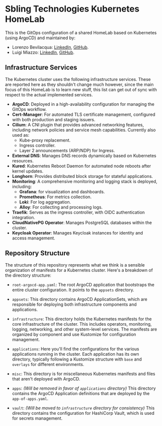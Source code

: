 # Sbling Technologies Kubernetes HomeLab

This is the GitOps configuration of a shared HomeLab based on Kubernetes (using
ArgoCD) and maintained by:

- Lorenzo Bevilacqua: [LinkedIn](https://www.linkedin.com/in/lorenzo-bevilacqua),
  [GitHub](https://github.com/ardubev16).
- Luigi Miazzo: [LinkedIn](https://www.linkedin.com/in/luigi-miazzo), [GitHub](https://github.com/LuigiMiazzo17).

## Infrastructure Services

The Kubernetes cluster uses the following infrastructure services. These are reported
here as they shouldn't change much however, since the main focus of this HomeLab
is to learn new stuff, this list can get out of sync with respect to the actual implemented
services.

- **ArgoCD**: Deployed in a high-availability configuration for managing the GitOps
  workflow.
- **Cert-Manager**: For automated TLS certificate management, configured with both
  production and staging issuers.
- **Cilium**: A CNI plugin that provides advanced networking features, including
  network policies and service mesh capabilities. Currently also used as:
  - Kube-proxy replacement.
  - Ingress controller.
  - Layer 2 announcements (ARP/NDP) for Ingress.
- **External DNS**: Manages DNS records dynamically based on Kubernetes resources.
- **Kured**: Kubernetes Reboot Daemon for automated node reboots after kernel updates.
- **Longhorn**: Provides distributed block storage for stateful applications.
- **Monitoring**: A comprehensive monitoring and logging stack is deployed, including:
  - **Grafana**: for visualization and dashboards.
  - **Prometheus**: For metrics collection.
  - **Loki**: For log aggregation.
  - **Alloy**: For collecting and processing logs.
- **Traefik**: Serves as the ingress controller, with OIDC authentication integration.
- **CloudNativePG Operator**: Manages PostgreSQL databases within the cluster.
- **Keycloak Operator**: Manages Keycloak instances for identity and access management.

## Repository Structure

The structure of this repository represents what we think is a sensible organization
of manifests for a Kubernetes cluster. Here's a breakdown of the directory structure:

- `root-argocd-app.yaml`: The root ArgoCD application that bootstraps the entire
  cluster configuration. It points to the `appsets` directory.

- `appsets`: This directory contains ArgoCD ApplicationSets, which are responsible
  for deploying both infrastructure components and applications.

- `infrastructure`: This directory holds the Kubernetes manifests for the core infrastructure
  of the cluster. This includes operators, monitoring, logging, networking, and other
  system-level services. The manifests are organized by component and use Kustomize
  for configuration management.

- `applications`: Here you'll find the configurations for the various applications
  running in the cluster. Each application has its own directory, typically following
  a Kustomize structure with `base` and `overlays` for different environments.

- `misc`: This directory is for miscellaneous Kubernetes manifests and files that
  aren't deployed with ArgoCD.

- `apps`: _(Will be removed in favor of `applications` directory)_ This directory
  contains the ArgoCD Application definitions that are deployed by the `app-of-apps.yaml`.

- `vault`: _(Will be moved to `infrastructure` directory for consistency)_ This directory
  contains the configuration for HashiCorp Vault, which is used for secrets management.
